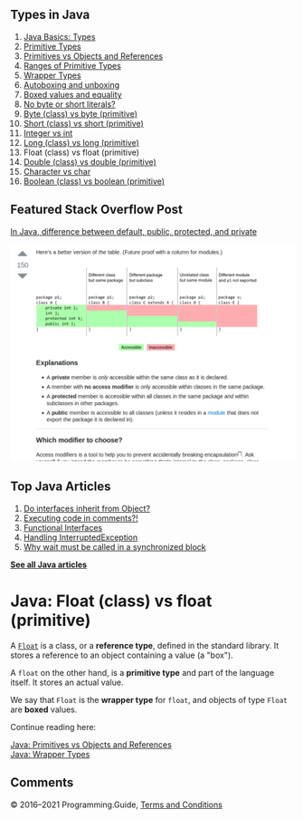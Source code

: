 



## Types in Java

1.  [Java Basics: Types](types.html)
2.  [Primitive Types](primitive-types.html)
3.  [Primitives vs Objects and References](primitives-vs-objects-references.html)
4.  [Ranges of Primitive Types](primitive-ranges.html)
5.  [Wrapper Types](wrapper-types.html)
6.  [Autoboxing and unboxing](autoboxing.html)
7.  [Boxed values and equality](boxed-values-equality.html)
8.  [No byte or short literals?](byte-short-literals.html)
9.  [Byte (class) vs byte (primitive)](byte-vs-byte.html)
10. [Short (class) vs short (primitive)](short-vs-short.html)
11. [Integer vs int](integer-vs-int.html)
12. [Long (class) vs long (primitive)](long-vs-long.html)
13. Float (class) vs float (primitive)
14. [Double (class) vs double (primitive)](double-vs-double.html)
15. [Character vs char](character-vs-char.html)
16. [Boolean (class) vs boolean (primitive)](boolean-vs-boolean.html)

## Featured Stack Overflow Post

[In Java, difference between default, public, protected, and private](https://stackoverflow.com/a/33627846/276052)

[<img src="../images/so-featured-33627846.png" alt="StackOverflow screenshot thumbnail" class="screenshot" />](https://stackoverflow.com/a/33627846/276052)



## Top Java Articles

1.  [Do interfaces inherit from Object?](do-interfaces-inherit-from-object.html)
2.  [Executing code in comments?!](executing-code-in-comments.html)
3.  [Functional Interfaces](functional-interfaces.html)
4.  [Handling InterruptedException](handling-interrupted-exceptions.html)
5.  [Why wait must be called in a synchronized block](why-wait-must-be-in-synchronized.html)

[**See all Java articles**](index.html)

# Java: Float (class) vs float (primitive)

A [`Float`](https://docs.oracle.com/javase/8/docs/api/java/lang/Float.html) is a class, or a **reference type**, defined in the standard library. It stores a reference to an object containing a value (a "box").

A `float` on the other hand, is a **primitive type** and part of the language itself. It stores an actual value.

We say that `Float` is the **wrapper type** for `float`, and objects of type `Float` are **boxed** values.

Continue reading here:

<span class="pointer">[Java: Primitives vs Objects and References](primitives-vs-objects-references.html)</span>  
<span class="pointer">[Java: Wrapper Types](wrapper-types.html)</span>

## Comments



© 2016–2021 Programming.Guide, [Terms and Conditions](../terms-and-conditions.html)
